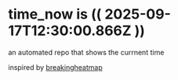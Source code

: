 # time_now is (( 2025-09-17T12:30:00.866Z ))

an automated repo that shows the currnent time

inspired by [breakingheatmap](https://github.com/breakingheatmap/breakingheatmap)